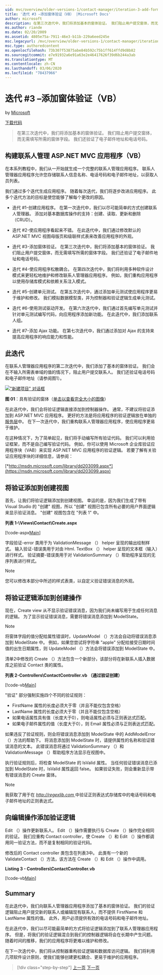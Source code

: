 ```yaml
---
uid: mvc/overview/older-versions-1/contact-manager/iteration-3-add-form-validation-vb
title: '迭代 #3 –添加窗体验证（VB） |Microsoft Docs'
author: microsoft
description: 在第三次迭代中，我们将添加基本的窗体验证。 我们阻止用户提交窗体，而无需填写所需的窗体字段。 我们还验证 emai 。
ms.author: riande
ms.date: 02/20/2009
ms.assetid: 4805e75a-7911-46e3-b11b-229a6eed245e
msc.legacyurl: /mvc/overview/older-versions-1/contact-manager/iteration-3-add-form-validation-vb
msc.type: authoredcontent
ms.openlocfilehash: 73b307f53875abe84b592c75b1ff614ffd9d8b82
ms.sourcegitcommit: e7e91932a6e91a63e2e46417626f39d6b244a3ab
ms.translationtype: MT
ms.contentlocale: zh-CN
ms.lasthandoff: 03/06/2020
ms.locfileid: "78437966"
---
```

# <a name="iteration-3--add-form-validation-vb"></a>迭代 #3 –添加窗体验证（VB）

by [Microsoft](https://github.com/microsoft)

[下载代码](iteration-3-add-form-validation-vb/_static/contactmanager_3_vb1.zip)

> 在第三次迭代中，我们将添加基本的窗体验证。 我们阻止用户提交窗体，而无需填写所需的窗体字段。 我们还验证了电子邮件地址和电话号码。

## <a name="building-a-contact-management-aspnet-mvc-application-vb"></a>构建联系人管理 ASP.NET MVC 应用程序（VB）

在本系列教程中，我们从一开始就生成一个完整的联系人管理应用程序。 联系人管理器应用程序允许您存储联系人信息名称、电话号码和电子邮件地址，以获取人员列表。

我们通过多个迭代生成应用程序。 随着每次迭代，我们将逐步改进应用程序。 此多个迭代方法的目标是使您能够了解每个更改的原因。

- 迭代 #1-创建应用程序。 在第一次迭代中，我们以尽可能简单的方式创建联系人管理器。 添加对基本数据库操作的支持：创建、读取、更新和删除（CRUD）。

- 迭代 #2-使应用程序看起来不错。 在此迭代中，我们通过修改默认的 ASP.NET MVC 视图母版页和级联样式表来改善应用程序的外观。

- 迭代 #3-添加窗体验证。 在第三次迭代中，我们将添加基本的窗体验证。 我们阻止用户提交窗体，而无需填写所需的窗体字段。 我们还验证了电子邮件地址和电话号码。

- 迭代 #4-使应用程序松散耦合。 在第四次迭代中，我们将利用多种软件设计模式来更轻松地维护和修改联系人管理器应用程序。 例如，我们重构应用程序以使用存储库模式和依赖关系注入模式。

- 迭代 #5-创建单元测试。 在第五次迭代中，通过添加单元测试使应用程序更易于维护和修改。 我们模拟数据模型类，并为控制器和验证逻辑生成单元测试。

- 迭代 #6-使用测试驱动开发。 在第六次迭代中，我们通过首先编写单元测试并针对单元测试编写代码，向应用程序添加新功能。 在此迭代中，我们添加联系人组。

- 迭代 #7-添加 Ajax 功能。 在第七次迭代中，我们通过添加对 Ajax 的支持来提高应用程序的响应能力和性能。

## <a name="this-iteration"></a>此迭代

在联系人管理器应用程序的第二次迭代中，我们添加了基本的窗体验证。 我们会在不输入所需表单域的值的情况下，阻止用户提交联系人。 我们还验证电话号码和电子邮件地址（请参阅图1）。

[!["新建项目" 对话框](iteration-3-add-form-validation-vb/_static/image1.jpg)](iteration-3-add-form-validation-vb/_static/image1.png)

**图 01**：具有验证的窗体（[单击以查看完全大小的图像](iteration-3-add-form-validation-vb/_static/image2.png)）

在此迭代中，我们会将验证逻辑直接添加到控制器操作。 通常，不建议将验证添加到 ASP.NET MVC 应用程序。 更好的方法是将应用程序的验证逻辑放在单独的[服务层](http://martinfowler.com/eaaCatalog/serviceLayer.html)中。 在下一次迭代中，我们重构联系人管理器应用程序，使应用程序更易于维护。

在这种情况下，为了简单起见，我们将手动编写所有验证代码。 我们可以利用验证框架，而不是自己编写验证代码。 例如，你可以使用 Microsoft 企业库验证应用程序块（VAB）来实现 ASP.NET MVC 应用程序的验证逻辑。 若要了解有关验证应用程序块的详细信息，请参阅：

[*http://msdn.microsoft.com/library/dd203099.aspx*](https://msdn.microsoft.com/library/dd203099.aspx)

## <a name="adding-validation-to-the-create-view"></a>将验证添加到创建视图

首先，让我们将验证逻辑添加到创建视图。 幸运的是，因为我们生成了带有 Visual Studio 的 "创建" 视图，所以 "创建" 视图已包含所有必要的用户界面逻辑来显示验证消息。 "创建" 视图包含在 "列表 1" 中。

**列表 1-\Views\Contact\Create.aspx**

[!code-aspx[Main](iteration-3-add-form-validation-vb/samples/sample1.aspx)]

字段验证-error 类用于为 ValidationMessage （） helper 呈现的输出绘制样式。 输入验证-错误类用于对由 Html. TextBox （） helper 呈现的文本框（输入）进行样式。 验证摘要-错误类用于对 ValidationSummary （）帮助程序呈现的无序列表进行样式。

> [!NOTE] 
> 
> 您可以修改本部分中所述的样式表类，以自定义验证错误消息的外观。

## <a name="adding-validation-logic-to-the-create-action"></a>将验证逻辑添加到创建操作

现在，Create view 从不显示验证错误消息，因为我们尚未编写用于生成任何消息的逻辑。 为了显示验证错误消息，需要将错误消息添加到 ModelState。

> [!NOTE] 
> 
> 将窗体字段的值分配给属性错误时，UpdateModel （）方法会自动将错误消息添加到 ModelState 中。 例如，如果您尝试将字符串 "apple" 分配给接受日期时间值的出生日期属性，则 UpdateModel （）方法会将错误添加到 ModelState 中。

清单2中修改的 Create （）方法包含一个新部分，该部分将在新联系人插入数据库之前验证 Contact 类的属性。

**列表 2-Controllers\ContactController.vb （通过验证创建）**

[!code-vb[Main](iteration-3-add-form-validation-vb/samples/sample2.vb)]

"验证" 部分强制实施四个不同的验证规则：

- FirstName 属性的长度必须大于零（并且不能仅包含空格）
- LastName 属性的长度必须大于零（并且不能仅包含空格）
- 如果电话属性具有值（长度大于0），则电话属性必须与正则表达式匹配。
- 如果电子邮件属性的值（长度大于0），则 Email 属性必须与正则表达式匹配。

如果违反了验证规则，则会将错误消息添加到 ModelState 中的 AddModelError （）方法的帮助下。 将消息添加到 ModelState 时，请提供属性的名称和验证错误消息的文本。 此错误消息将通过 ValidationSummary （）和 ValidationMessage （）帮助程序方法显示在视图中。

执行验证规则后，将检查 ModelState 的 IsValid 属性。 当任何验证错误消息已添加到 ModelState 时，IsValid 属性返回 false。 如果验证失败，则会重新显示带有错误消息的 Create 窗体。

> [!NOTE] 
> 
> 我获取了用于在 [ *http://regexlib.com* ](http://regexlib.com) 中验证正则表达式存储库中的电话号码和电子邮件地址的正则表达式。

## <a name="adding-validation-logic-to-the-edit-action"></a>向编辑操作添加验证逻辑

Edit （）操作更新联系人。 Edit （）操作需要执行与 Create （）操作完全相同的验证。 我们应重构 Contact controller，使 Create （）和 Edit （）操作都调用同一验证方法，而不是复制相同的验证代码。

修改后的 Contact controller 类包含在列表3中。 此类有一个新的 ValidateContact （）方法，该方法在 Create （）和 Edit （）操作中调用。

**Listing 3 - Controllers\ContactController.vb**

[!code-vb[Main](iteration-3-add-form-validation-vb/samples/sample3.vb)]

## <a name="summary"></a>Summary

在此迭代中，我们向联系人管理器应用程序添加了基本的窗体验证。 我们的验证逻辑阻止用户提交新的联系人或编辑现有联系人，而不提供 FirstName 和 LastName 属性的值。 此外，用户必须提供有效的电话号码和电子邮件地址。

在此迭代中，我们以尽可能最简单的方式将验证逻辑添加到了联系人管理器应用程序。 但是，将我们的验证逻辑混合到我们的控制器逻辑将会在长期中产生问题。 随着时间的推移，我们的应用程序将更难以维护和修改。

在下一次迭代中，我们将从控制器重构验证逻辑和数据库访问逻辑。 我们将利用几项软件设计原则，使我们能够创建更松耦合、更易于维护的应用程序。

> [!div class="step-by-step"]
> [上一页](iteration-2-make-the-application-look-nice-vb.md)
> [下一页](iteration-4-make-the-application-loosely-coupled-vb.md)
